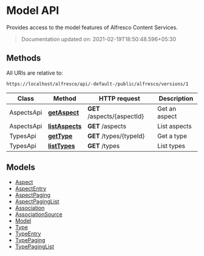 # **Model API**

Provides access to the model features of Alfresco Content Services.

> Documentation updated on: 2021-02-19T18:50:48.596+05:30

## Methods

All URIs are relative to:

```text
https://localhost/alfresco/api/-default-/public/alfresco/versions/1
```

Class | Method | HTTP request | Description
------------ | ------------- | ------------- | -------------
AspectsApi | [**getAspect**](docs/AspectsApi.md#getAspect) | **GET** /aspects/{aspectId} | Get an aspect
AspectsApi | [**listAspects**](docs/AspectsApi.md#listAspects) | **GET** /aspects | List aspects
TypesApi | [**getType**](docs/TypesApi.md#getType) | **GET** /types/{typeId} | Get a type
TypesApi | [**listTypes**](docs/TypesApi.md#listTypes) | **GET** /types | List types

## Models

- [Aspect](docs/Aspect.md)
- [AspectEntry](docs/AspectEntry.md)
- [AspectPaging](docs/AspectPaging.md)
- [AspectPagingList](docs/AspectPagingList.md)
- [Association](docs/Association.md)
- [AssociationSource](docs/AssociationSource.md)
- [Model](docs/Model.md)
- [Type](docs/Type.md)
- [TypeEntry](docs/TypeEntry.md)
- [TypePaging](docs/TypePaging.md)
- [TypePagingList](docs/TypePagingList.md)
